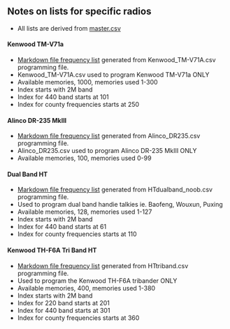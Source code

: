 ## Notes on lists for specific radios

* All lists are derived from [master.csv](https://github.com/bhhoyer/SJACSflist/blob/master/master.csv)


#### Kenwood TM-V71a

* [Markdown file frequency list](https://github.com/bhhoyer/SJACSflist/blob/master/reffiles/KW_TMV71A.md) generated from Kenwood_TM-V71A.csv programming file.
* Kenwood_TM-V71A.csv used to program Kenwood TM-V71a ONLY
* Available memories, 1000, memories used 1-300
* Index starts with 2M band
* Index for 440 band starts at 101
* Index for county frequencies starts at 250

#### Alinco DR-235 MkIII

* [Markdown file frequency list](https://github.com/bhhoyer/SJACSflist/blob/master/reffiles/AL_DR235.md) generated from Alinco_DR235.csv programming file.
* Alinco_DR235.csv used to program Alinco DR-235 MkIII ONLY
* Available memories, 100, memories used 0-99

#### Dual Band HT
* [Markdown file frequency list](https://github.com/bhhoyer/SJACSflist/blob/master/reffiles/HTdualband.md) generated from HTdualband_noob.csv programming file.
* Used to program dual band handie talkies ie. Baofeng, Wouxun, Puxing
* Available memories, 128, memories used 1-127
* Index starts with 2M band
* Index for 440 band starts at 61
* Index for county frequencies starts at 110

#### Kenwood TH-F6A Tri Band HT

* [Markdown file frequency list](https://github.com/bhhoyer/SJACSflist/blob/master/reffiles/KW_TH-F6A.md) generated from HTtriband.csv programming file.
* Used to program the Kenwood TH-F6A tribander ONLY
* Available memories, 400, memories used 1-380
* Index starts with 2M band
* Index for 220 band starts at 201
* Index for 440 band starts at 301
* Index for county frequencies starts at 360